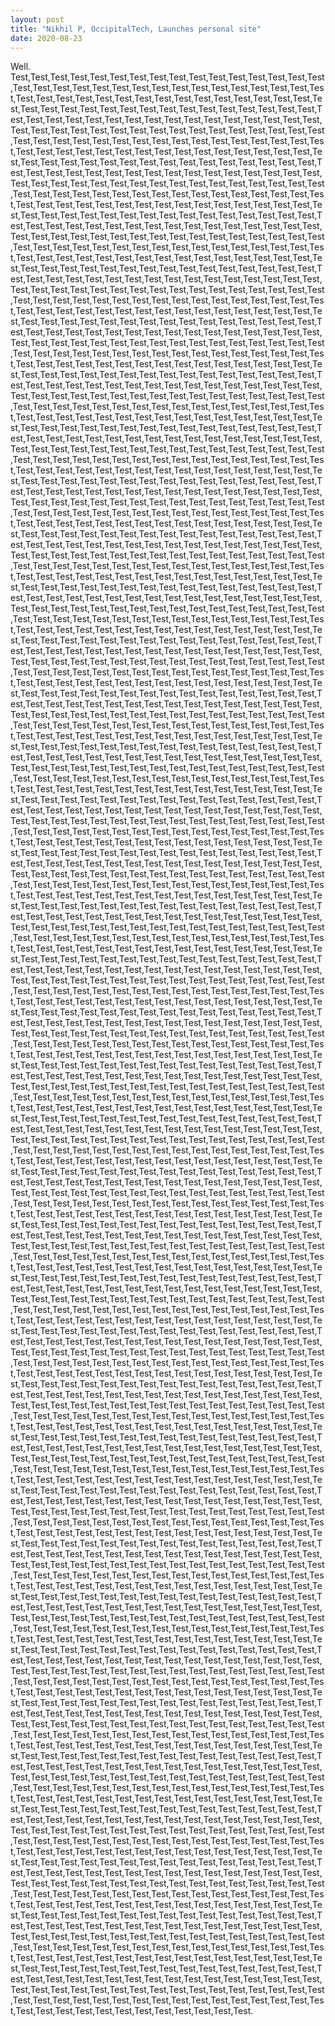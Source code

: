 ```yaml
---
layout: post
title: "Nikhil P, OccipitalTech, Launches personal site"
date: 2020-08-23
---
```


Well. Test,Test,Test,Test,Test,Test,Test,Test,Test,Test,Test,Test,Test,Test,Test,Test,Test,Test,Test,Test,Test,Test,Test,Test,Test,Test,Test,Test,Test,Test,Test,Test,Test,Test,Test,Test,Test,Test,Test,Test,Test,Test,Test,Test,Test,Test,Test,Test,Test,Test,Test,Test,Test,Test,Test,Test,Test,Test,Test,Test,Test,Test,Test,Test,Test,Test,Test,Test,Test,Test,Test,Test,Test,Test,Test,Test,Test,Test,Test,Test,Test,Test,Test,Test,Test,Test,Test,Test,Test,Test,Test,Test,Test,Test,Test,Test,Test,Test,Test,Test,Test,Test,Test,Test,Test,Test,Test,Test,Test,Test,Test,Test,Test,Test,Test,Test,Test,Test,Test,Test,Test,Test,Test,Test,Test,Test,Test,Test,Test,Test,Test,Test,Test,Test,Test,Test,Test,Test,Test,Test,Test,Test,Test,Test,Test,Test,Test,Test,Test,Test,Test,Test,Test,Test,Test,Test,Test,Test,Test,Test,Test,Test,Test,Test,Test,Test,Test,Test,Test,Test,Test,Test,Test,Test,Test,Test,Test,Test,Test,Test,Test,Test,Test,Test,Test,Test,Test,Test,Test,Test,Test,Test,Test,Test,Test,Test,Test,Test,Test,Test,Test,Test,Test,Test,Test,Test,Test,Test,Test,Test,Test,Test,Test,Test,Test,Test,Test,Test,Test,Test,Test,Test,Test,Test,Test,Test,Test,Test,Test,Test,Test,Test,Test,Test,Test,Test,Test,Test,Test,Test,Test,Test,Test,Test,Test,Test,Test,Test,Test,Test,Test,Test,Test,Test,Test,Test,Test,Test,Test,Test,Test,Test,Test,Test,Test,Test,Test,Test,Test,Test,Test,Test,Test,Test,Test,Test,Test,Test,Test,Test,Test,Test,Test,Test,Test,Test,Test,Test,Test,Test,Test,Test,Test,Test,Test,Test,Test,Test,Test,Test,Test,Test,Test,Test,Test,Test,Test,Test,Test,Test,Test,Test,Test,Test,Test,Test,Test,Test,Test,Test,Test,Test,Test,Test,Test,Test,Test,Test,Test,Test,Test,Test,Test,Test,Test,Test,Test,Test,Test,Test,Test,Test,Test,Test,Test,Test,Test,Test,Test,Test,Test,Test,Test,Test,Test,Test,Test,Test,Test,Test,Test,Test,Test,Test,Test,Test,Test,Test,Test,Test,Test,Test,Test,Test,Test,Test,Test,Test,Test,Test,Test,Test,Test,Test,Test,Test,Test,Test,Test,Test,Test,Test,Test,Test,Test,Test,Test,Test,Test,Test,Test,Test,Test,Test,Test,Test,Test,Test,Test,Test,Test,Test,Test,Test,Test,Test,Test,Test,Test,Test,Test,Test,Test,Test,Test,Test,Test,Test,Test,Test,Test,Test,Test,Test,Test,Test,Test,Test,Test,Test,Test,Test,Test,Test,Test,Test,Test,Test,Test,Test,Test,Test,Test,Test,Test,Test,Test,Test,Test,Test,Test,Test,Test,Test,Test,Test,Test,Test,Test,Test,Test,Test,Test,Test,Test,Test,Test,Test,Test,Test,Test,Test,Test,Test,Test,Test,Test,Test,Test,Test,Test,Test,Test,Test,Test,Test,Test,Test,Test,Test,Test,Test,Test,Test,Test,Test,Test,Test,Test,Test,Test,Test,Test,Test,Test,Test,Test,Test,Test,Test,Test,Test,Test,Test,Test,Test,Test,Test,Test,Test,Test,Test,Test,Test,Test,Test,Test,Test,Test,Test,Test,Test,Test,Test,Test,Test,Test,Test,Test,Test,Test,Test,Test,Test,Test,Test,Test,Test,Test,Test,Test,Test,Test,Test,Test,Test,Test,Test,Test,Test,Test,Test,Test,Test,Test,Test,Test,Test,Test,Test,Test,Test,Test,Test,Test,Test,Test,Test,Test,Test,Test,Test,Test,Test,Test,Test,Test,Test,Test,Test,Test,Test,Test,Test,Test,Test,Test,Test,Test,Test,Test,Test,Test,Test,Test,Test,Test,Test,Test,Test,Test,Test,Test,Test,Test,Test,Test,Test,Test,Test,Test,Test,Test,Test,Test,Test,Test,Test,Test,Test,Test,Test,Test,Test,Test,Test,Test,Test,Test,Test,Test,Test,Test,Test,Test,Test,Test,Test,Test,Test,Test,Test,Test,Test,Test,Test,Test,Test,Test,Test,Test,Test,Test,Test,Test,Test,Test,Test,Test,Test,Test,Test,Test,Test,Test,Test,Test,Test,Test,Test,Test,Test,Test,Test,Test,Test,Test,Test,Test,Test,Test,Test,Test,Test,Test,Test,Test,Test,Test,Test,Test,Test,Test,Test,Test,Test,Test,Test,Test,Test,Test,Test,Test,Test,Test,Test,Test,Test,Test,Test,Test,Test,Test,Test,Test,Test,Test,Test,Test,Test,Test,Test,Test,Test,Test,Test,Test,Test,Test,Test,Test,Test,Test,Test,Test,Test,Test,Test,Test,Test,Test,Test,Test,Test,Test,Test,Test,Test,Test,Test,Test,Test,Test,Test,Test,Test,Test,Test,Test,Test,Test,Test,Test,Test,Test,Test,Test,Test,Test,Test,Test,Test,Test,Test,Test,Test,Test,Test,Test,Test,Test,Test,Test,Test,Test,Test,Test,Test,Test,Test,Test,Test,Test,Test,Test,Test,Test,Test,Test,Test,Test,Test,Test,Test,Test,Test,Test,Test,Test,Test,Test,Test,Test,Test,Test,Test,Test,Test,Test,Test,Test,Test,Test,Test,Test,Test,Test,Test,Test,Test,Test,Test,Test,Test,Test,Test,Test,Test,Test,Test,Test,Test,Test,Test,Test,Test,Test,Test,Test,Test,Test,Test,Test,Test,Test,Test,Test,Test,Test,Test,Test,Test,Test,Test,Test,Test,Test,Test,Test,Test,Test,Test,Test,Test,Test,Test,Test,Test,Test,Test,Test,Test,Test,Test,Test,Test,Test,Test,Test,Test,Test,Test,Test,Test,Test,Test,Test,Test,Test,Test,Test,Test,Test,Test,Test,Test,Test,Test,Test,Test,Test,Test,Test,Test,Test,Test,Test,Test,Test,Test,Test,Test,Test,Test,Test,Test,Test,Test,Test,Test,Test,Test,Test,Test,Test,Test,Test,Test,Test,Test,Test,Test,Test,Test,Test,Test,Test,Test,Test,Test,Test,Test,Test,Test,Test,Test,Test,Test,Test,Test,Test,Test,Test,Test,Test,Test,Test,Test,Test,Test,Test,Test,Test,Test,Test,Test,Test,Test,Test,Test,Test,Test,Test,Test,Test,Test,Test,Test,Test,Test,Test,Test,Test,Test,Test,Test,Test,Test,Test,Test,Test,Test,Test,Test,Test,Test,Test,Test,Test,Test,Test,Test,Test,Test,Test,Test,Test,Test,Test,Test,Test,Test,Test,Test,Test,Test,Test,Test,Test,Test,Test,Test,Test,Test,Test,Test,Test,Test,Test,Test,Test,Test,Test,Test,Test,Test,Test,Test,Test,Test,Test,Test,Test,Test,Test,Test,Test,Test,Test,Test,Test,Test,Test,Test,Test,Test,Test,Test,Test,Test,Test,Test,Test,Test,Test,Test,Test,Test,Test,Test,Test,Test,Test,Test,Test,Test,Test,Test,Test,Test,Test,Test,Test,Test,Test,Test,Test,Test,Test,Test,Test,Test,Test,Test,Test,Test,Test,Test,Test,Test,Test,Test,Test,Test,Test,Test,Test,Test,Test,Test,Test,Test,Test,Test,Test,Test,Test,Test,Test,Test,Test,Test,Test,Test,Test,Test,Test,Test,Test,Test,Test,Test,Test,Test,Test,Test,Test,Test,Test,Test,Test,Test,Test,Test,Test,Test,Test,Test,Test,Test,Test,Test,Test,Test,Test,Test,Test,Test,Test,Test,Test,Test,Test,Test,Test,Test,Test,Test,Test,Test,Test,Test,Test,Test,Test,Test,Test,Test,Test,Test,Test,Test,Test,Test,Test,Test,Test,Test,Test,Test,Test,Test,Test,Test,Test,Test,Test,Test,Test,Test,Test,Test,Test,Test,Test,Test,Test,Test,Test,Test,Test,Test,Test,Test,Test,Test,Test,Test,Test,Test,Test,Test,Test,Test,Test,Test,Test,Test,Test,Test,Test,Test,Test,Test,Test,Test,Test,Test,Test,Test,Test,Test,Test,Test,Test,Test,Test,Test,Test,Test,Test,Test,Test,Test,Test,Test,Test,Test,Test,Test,Test,Test,Test,Test,Test,Test,Test,Test,Test,Test,Test,Test,Test,Test,Test,Test,Test,Test,Test,Test,Test,Test,Test,Test,Test,Test,Test,Test,Test,Test,Test,Test,Test,Test,Test,Test,Test,Test,Test,Test,Test,Test,Test,Test,Test,Test,Test,Test,Test,Test,Test,Test,Test,Test,Test,Test,Test,Test,Test,Test,Test,Test,Test,Test,Test,Test,Test,Test,Test,Test,Test,Test,Test,Test,Test,Test,Test,Test,Test,Test,Test,Test,Test,Test,Test,Test,Test,Test,Test,Test,Test,Test,Test,Test,Test,Test,Test,Test,Test,Test,Test,Test,Test,Test,Test,Test,Test,Test,Test,Test,Test,Test,Test,Test,Test,Test,Test,Test,Test,Test,Test,Test,Test,Test,Test,Test,Test,Test,Test,Test,Test,Test,Test,Test,Test,Test,Test,Test,Test,Test,Test,Test,Test,Test,Test,Test,Test,Test,Test,Test,Test,Test,Test,Test,Test,Test,Test,Test,Test,Test,Test,Test,Test,Test,Test,Test,Test,Test,Test,Test,Test,Test,Test,Test,Test,Test,Test,Test,Test,Test,Test,Test,Test,Test,Test,Test,Test,Test,Test,Test,Test,Test,Test,Test,Test,Test,Test,Test,Test,Test,Test,Test,Test,Test,Test,Test,Test,Test,Test,Test,Test,Test,Test,Test,Test,Test,Test,Test,Test,Test,Test,Test,Test,Test,Test,Test,Test,Test,Test,Test,Test,Test,Test,Test,Test,Test,Test,Test,Test,Test,Test,Test,Test,Test,Test,Test,Test,Test,Test,Test,Test,Test,Test,Test,Test,Test,Test,Test,Test,Test,Test,Test,Test,Test,Test,Test,Test,Test,Test,Test,Test,Test,Test,Test,Test,Test,Test,Test,Test,Test,Test,Test,Test,Test,Test,Test,Test,Test,Test,Test,Test,Test,Test,Test,Test,Test,Test,Test,Test,Test,Test,Test,Test,Test,Test,Test,Test,Test,Test,Test,Test,Test,Test,Test,Test,Test,Test,Test,Test,Test,Test,Test,Test,Test,Test,Test,Test,Test,Test,Test,Test,Test,Test,Test,Test,Test,Test,Test,Test,Test,Test,Test,Test,Test,Test,Test,Test,Test,Test,Test,Test,Test,Test,Test,Test,Test,Test,Test,Test,Test,Test,Test,Test,Test,Test,Test,Test,Test,Test,Test,Test,Test,Test,Test,Test,Test,Test,Test,Test,Test,Test,Test,Test,Test,Test,Test,Test,Test,Test,Test,Test,Test,Test,Test,Test,Test,Test,Test,Test,Test,Test,Test,Test,Test,Test,Test,Test,Test,Test,Test,Test,Test,Test,Test,Test,Test,Test,Test,Test,Test,Test,Test,Test,Test,Test,Test,Test,Test,Test,Test,Test,Test,Test,Test,Test,Test,Test,Test,Test,Test,Test,Test,Test,Test,Test,Test,Test,Test,Test,Test,Test,Test,Test,Test,Test,Test,Test,Test,Test,Test,Test,Test,Test,Test,Test,Test,Test,Test,Test,Test,Test,Test,Test,Test,Test,Test,Test,Test,Test,Test,Test,Test,Test,Test,Test,Test,Test,Test,Test,Test,Test,Test,Test,Test,Test,Test,Test,Test,Test,Test,Test,Test,Test,Test,Test,Test,Test,Test,Test,Test,Test,Test,Test,Test,Test,Test,Test,Test,Test,Test,Test,Test,Test,Test,Test,Test,Test,Test,Test,Test,Test,Test,Test,Test,Test,Test,Test,Test,Test,Test,Test,Test,Test,Test,Test,Test,Test,Test,Test,Test,Test,Test,Test,Test,Test,Test,Test,Test,Test,Test,Test,Test,Test,Test,Test,Test,Test,Test,Test,Test,Test,Test,Test,Test,Test,Test,Test,Test,Test,Test,Test,Test,Test,Test,Test,Test,Test,Test,Test,Test,Test,Test,Test,Test,Test,Test,Test,Test,Test,Test,Test,Test,Test,Test,Test,Test,Test,Test,Test,Test,Test,Test,Test,Test,Test,Test,Test,Test,Test,Test,Test,Test,Test,Test,Test,Test,Test,Test,Test,Test,Test,Test,Test,Test,Test,Test,Test,Test,Test,Test,Test,Test,Test,Test,Test,Test,Test,Test,Test,Test,Test,Test,Test,Test,Test,Test,Test,Test,Test,Test,Test,Test,Test,Test,Test,Test,Test,Test,Test,Test,Test,Test,Test,Test,Test,Test,Test,Test,Test,Test,Test,Test,Test,Test,Test,Test,Test,Test,Test,Test,Test,Test,Test,Test,Test,Test,Test,Test,Test,Test,Test,Test,Test,Test,Test,Test,Test,Test,Test,Test,Test,Test,Test,Test,Test,Test,Test,Test,Test,Test,Test,Test,Test,Test,Test,Test,Test,Test,Test,Test,Test,Test,Test,Test,Test,Test,Test,Test,Test,Test,Test,Test,Test,Test,Test,Test,Test,Test,Test,Test,Test,Test,Test,Test,Test,Test,Test,Test,Test,Test,Test,Test,Test,Test,Test,Test,Test,Test,Test,Test,Test,Test,Test,Test,Test,Test,Test,Test,Test,Test,Test,Test,Test,Test,Test,Test,Test,Test,Test,Test,Test,Test,Test,Test,Test,Test,Test,Test,Test,Test,Test,Test,Test,Test,Test,Test,Test,Test,Test,Test,Test,Test,Test,Test,Test,Test,Test,Test,Test,Test,Test,Test,Test,Test,Test,Test,Test,Test,Test,Test,Test,Test,Test,Test,Test,Test,Test,Test,Test,Test,Test,Test,Test,Test,Test,Test,Test,Test,Test,Test,Test,Test,Test,Test,Test,Test,Test,Test,Test,Test,Test,Test,Test,Test,Test,Test,Test,Test,Test,Test,Test,Test,Test,Test,Test,Test,Test,Test,Test,Test,Test,Test,Test,Test,Test,Test,Test,Test,Test,Test,Test,Test,Test,Test,Test,Test,Test,Test,Test,Test,Test,Test,Test,Test,Test,Test,Test,Test,Test,Test,Test,Test,Test,Test,Test,Test,Test,Test,Test,Test,Test,Test,Test,Test,Test,Test,Test,Test,Test,Test,Test,Test,Test,Test,Test,Test,Test,Test,Test,Test,Test,Test,Test,Test,Test,Test,Test,Test,Test,Test,Test,Test,Test,Test,Test,Test,Test,Test,Test,Test,Test,Test,Test,Test,Test,Test,Test,Test,Test,Test,Test,Test,Test,Test,Test,Test,Test,Test,Test,Test,Test,Test,Test,Test,Test,Test,Test,Test,Test,Test,Test,Test,Test,Test,Test,Test,Test,Test,Test,Test,Test,Test,Test,Test,Test,Test,Test,Test,Test,Test,Test,Test,Test,Test,Test,Test,Test,Test,Test,Test,Test,Test,Test,Test,Test,Test,Test,Test,Test,Test,Test,Test,Test,Test,Test,Test,Test,Test,Test,Test,Test,Test,Test,Test,Test,Test,Test,Test,Test,Test,Test,Test,Test,Test,Test,Test,Test,Test,Test,Test,Test,Test,Test,Test,Test,Test,Test,Test,Test,Test,Test,Test,Test,Test,Test,Test,Test,Test,Test,Test,Test,Test,Test,Test,Test,Test,Test,Test,Test,Test,Test,Test,Test,Test,Test,Test,Test,Test,Test,Test,Test,Test,Test,Test,Test,Test,Test,Test,Test,Test,Test,Test,Test,Test,Test,Test,Test,Test,Test,Test,Test,Test,Test,Test,Test,Test,Test,Test,Test,Test,Test,Test,Test,Test,Test,Test,Test,Test,Test,Test,Test,Test,Test,Test,Test,Test,Test,Test,Test,Test,Test,Test,Test,Test,Test,Test,Test,Test,Test,Test,Test,Test,Test,Test,Test,Test,Test,Test,Test,Test,Test,Test,Test,Test,Test,Test,Test,Test,Test,Test,Test,Test,Test,Test,Test,Test,Test,Test,Test,Test,Test,Test,Test,Test,Test,Test,Test,Test,Test,Test,Test,Test,Test,Test,Test,Test,Test,Test,Test,Test,Test,Test,Test,Test,Test,Test,Test,Test,Test,Test,Test,Test,Test,Test,Test,Test,Test,Test,Test,Test,Test,Test,Test,Test,Test,Test,Test,Test,Test,Test,Test,Test,Test,Test,Test,Test,Test,Test,Test,Test,Test,Test,Test,Test,Test,Test,Test,Test,Test,Test,Test,Test,Test,Test,Test,Test,Test,Test,Test,Test,Test,Test,Test,Test,Test,Test,Test,Test,Test,Test,Test,Test,Test,Test,Test,Test,Test,Test,Test,Test,Test,Test,Test,Test,Test,Test,Test,Test,Test,Test,Test,Test,Test,Test,Test,Test,Test,Test,Test,Test,Test,Test,Test,Test,Test,Test,Test,Test,Test,Test,Test,Test,Test,Test,Test,Test,Test,Test,Test,Test,Test,Test,Test,Test,Test,Test,Test,Test,Test,Test,Test,Test,Test,Test,Test,Test,Test,Test,Test,Test,Test,Test,Test,Test,Test,Test,Test,Test,Test,Test,Test,Test,Test,Test,Test,Test,Test,Test,Test,Test,Test,Test,Test,Test,Test,Test,Test,Test,Test,Test,Test,Test,Test,Test,Test,Test,Test,Test,Test,Test,Test,Test,Test,Test,Test,Test,Test,Test,Test,Test,Test,Test,Test,Test,Test,Test,Test,Test,Test,Test,Test,Test,Test,Test,Test,Test,Test,Test,Test,Test,Test,Test,Test,Test,Test,Test,Test,Test,Test,Test,Test,Test,Test,Test,Test,Test,Test,Test,Test,Test,Test,Test,Test,Test,Test,Test,Test,Test,Test,Test,Test,Test,Test,Test,Test,Test,Test,Test,Test,Test,Test,Test,Test,Test,Test,Test,Test,Test,Test,Test,Test,Test,Test,Test,Test,Test,Test,Test,Test,Test,Test,Test,Test,Test,Test,Test,Test,Test,Test,Test,Test,Test,Test,Test,Test,Test,Test,Test,Test,Test,Test,Test,Test,Test,Test,Test,Test,Test,Test,Test,Test,Test,Test,Test,Test,Test,Test,Test,Test,Test,Test,Test,Test,Test,Test,Test,Test,Test,Test,Test,Test,Test,Test,Test,Test,Test,Test,Test,Test,Test,Test,Test,Test,Test,Test,Test,Test,Test,Test,Test,Test,Test,Test,Test,Test,Test,Test,Test,Test,Test,Test,Test,Test,Test,Test,Test,Test,Test,Test,Test,Test,Test,Test,Test,Test,Test,Test,Test,Test,Test,Test,Test,Test,Test,Test,Test,Test,Test,Test,Test,Test,Test,Test,Test,Test,Test,Test,Test.